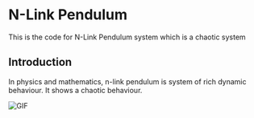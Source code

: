 # N-Link Pendulum
 This is the code for N-Link Pendulum system which is a chaotic system

## Introduction
In physics and mathematics, n-link pendulum is system of rich dynamic behaviour.
It shows a chaotic behaviour.


![GIF](images/animation.gif)